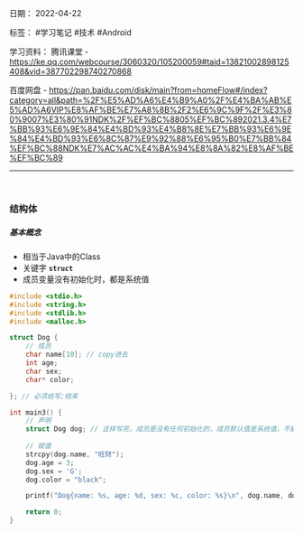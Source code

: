日期： 2022-04-22

标签： #学习笔记 #技术 #Android 

学习资料： 
腾讯课堂 - https://ke.qq.com/webcourse/3060320/105200059#taid=13821002898125408&vid=387702298740270868

百度网盘 - https://pan.baidu.com/disk/main?from=homeFlow#/index?category=all&path=%2F%E5%AD%A6%E4%B9%A0%2F%E4%BA%AB%E5%AD%A6VIP%E8%AF%BE%E7%A8%8B%2F2%E6%9C%9F%2F%E3%80%9007%E3%80%91NDK%2F%EF%BC%8805%EF%BC%892021.3.4%E7%BB%93%E6%9E%84%E4%BD%93%E4%B8%8E%E7%BB%93%E6%9E%84%E4%BD%93%E6%8C%87%E9%92%88%E6%95%B0%E7%BB%84%EF%BC%88NDK%E7%AC%AC%E4%BA%94%E8%8A%82%E8%AF%BE%EF%BC%89

---
<br>

### 结构体
##### 基本概念
- 相当于Java中的Class
- 关键字 **`struct`**
- 成员变量没有初始化时，都是系统值
```C
#include <stdio.h>
#include <string.h>
#include <stdlib.h>
#include <malloc.h>

struct Dog {
	// 成员
	char name[10]; // copy进去
	int age;
	char sex;
	char* color;

}; // 必须给写;结束

int main3() {
	// 声明
	struct Dog dog; // 这样写完，成员是没有任何初始化的，成员默认值是系统值，不能直接使用
	
	// 赋值
	strcpy(dog.name, "旺财");
	dog.age = 3;
	dog.sex = 'G';
	dog.color = "black";

	printf("Dog{name: %s, age: %d, sex: %c, color: %s}\n", dog.name, dog.age, dog.sex, dog.color);

	return 0;
}
```

<br>

